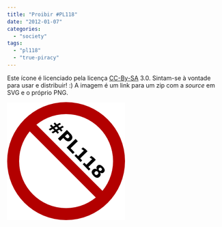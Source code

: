 ```yaml
---
title: "Proibir #PL118"
date: "2012-01-07"
categories: 
  - "society"
tags: 
  - "pl118"
  - "true-piracy"
---
```


Este ícone é licenciado pela licença [CC-By-SA](http://creativecommons.org/licenses/by-sa/3.0/) 3.0. Sintam-se à vontade para usar e distribuir! :) A imagem é um link para um zip com a _source_ em SVG e o próprio PNG.

[![](images/pl118.png "pl118")](http://blog.1407.org/wp-content/uploads/2012/01/pl118.zip)
